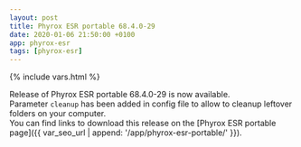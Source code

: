 ```yaml
---
layout: post
title: Phyrox ESR portable 68.4.0-29
date: 2020-01-06 21:50:00 +0100
app: phyrox-esr
tags: [phyrox-esr]
---
```

{% include vars.html %}

Release of Phyrox ESR portable 68.4.0-29 is now available.<br />
Parameter `cleanup` has been added in config file to allow to cleanup leftover folders on your computer.<br />
You can find links to download this release on the [Phyrox ESR portable page]({{ var_seo_url | append: '/app/phyrox-esr-portable/' }}).